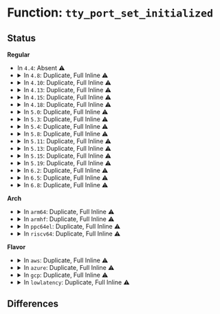 # Function: <code>tty_port_set_initialized</code>

## Status
<b>Regular</b>
<ul>
<li>
In <code>4.4</code>: Absent ⚠️
</li>
<li>
<details>
<summary>In <code>4.8</code>: Duplicate, Full Inline ⚠️</summary>

**Collision:** Static Duplication

**Inline:** Full

**Transformation:** False

**Instances:**

```
In drivers/tty/tty_port.c (ffffffff8153c90e)
Location: include/linux/tty.h:620
Inline: True
Inline callers:
  - drivers/tty/tty_port.c:tty_port_open
  - drivers/tty/tty_port.c:tty_port_shutdown
```
```
In drivers/tty/serial/serial_core.c (ffffffff81555243)
Location: include/linux/tty.h:620
Inline: True
Inline callers:
  - drivers/tty/serial/serial_core.c:uart_resume_port
  - drivers/tty/serial/serial_core.c:uart_suspend_port
  - drivers/tty/serial/serial_core.c:uart_shutdown
  - drivers/tty/serial/serial_core.c:uart_startup
```
</details>
</li>
<li>
<details>
<summary>In <code>4.10</code>: Duplicate, Full Inline ⚠️</summary>

**Collision:** Static Duplication

**Inline:** Full

**Transformation:** False

**Instances:**

```
In drivers/tty/tty_port.c (ffffffff81568f5e)
Location: include/linux/tty.h:620
Inline: True
Inline callers:
  - drivers/tty/tty_port.c:tty_port_open
  - drivers/tty/tty_port.c:tty_port_shutdown
```
```
In drivers/tty/serial/serial_core.c (ffffffff81581f07)
Location: include/linux/tty.h:620
Inline: True
Inline callers:
  - drivers/tty/serial/serial_core.c:uart_resume_port
  - drivers/tty/serial/serial_core.c:uart_suspend_port
  - drivers/tty/serial/serial_core.c:uart_shutdown
```
</details>
</li>
<li>
<details>
<summary>In <code>4.13</code>: Duplicate, Full Inline ⚠️</summary>

**Collision:** Static Duplication

**Inline:** Full

**Transformation:** False

**Instances:**

```
In drivers/tty/tty_port.c (ffffffff8157c64e)
Location: include/linux/tty.h:647
Inline: True
Inline callers:
  - drivers/tty/tty_port.c:tty_port_open
  - drivers/tty/tty_port.c:tty_port_shutdown
```
```
In drivers/tty/serial/serial_core.c (ffffffff81596336)
Location: include/linux/tty.h:647
Inline: True
Inline callers:
  - drivers/tty/serial/serial_core.c:uart_resume_port
  - drivers/tty/serial/serial_core.c:uart_suspend_port
  - drivers/tty/serial/serial_core.c:uart_shutdown
```
</details>
</li>
<li>
<details>
<summary>In <code>4.15</code>: Duplicate, Full Inline ⚠️</summary>

**Collision:** Static Duplication

**Inline:** Full

**Transformation:** False

**Instances:**

```
In drivers/tty/tty_port.c (ffffffff815e1091)
Location: include/linux/tty.h:653
Inline: True
Inline callers:
  - drivers/tty/tty_port.c:tty_port_open
  - drivers/tty/tty_port.c:tty_port_shutdown
```
```
In drivers/tty/serial/serial_core.c (ffffffff815faf2a)
Location: include/linux/tty.h:653
Inline: True
Inline callers:
  - drivers/tty/serial/serial_core.c:uart_resume_port
  - drivers/tty/serial/serial_core.c:uart_suspend_port
  - drivers/tty/serial/serial_core.c:uart_ioctl
  - drivers/tty/serial/serial_core.c:uart_ioctl
  - drivers/tty/serial/serial_core.c:uart_shutdown
```
</details>
</li>
<li>
<details>
<summary>In <code>4.18</code>: Duplicate, Full Inline ⚠️</summary>

**Collision:** Static Duplication

**Inline:** Full

**Transformation:** False

**Instances:**

```
In drivers/tty/tty_port.c (ffffffff8161a321)
Location: include/linux/tty.h:655
Inline: True
Inline callers:
  - drivers/tty/tty_port.c:tty_port_open
  - drivers/tty/tty_port.c:tty_port_shutdown
```
```
In drivers/tty/serial/serial_core.c (ffffffff8163305e)
Location: include/linux/tty.h:655
Inline: True
Inline callers:
  - drivers/tty/serial/serial_core.c:uart_resume_port
  - drivers/tty/serial/serial_core.c:uart_suspend_port
  - drivers/tty/serial/serial_core.c:uart_ioctl
  - drivers/tty/serial/serial_core.c:uart_ioctl
  - drivers/tty/serial/serial_core.c:uart_shutdown
```
</details>
</li>
<li>
<details>
<summary>In <code>5.0</code>: Duplicate, Full Inline ⚠️</summary>

**Collision:** Static Duplication

**Inline:** Full

**Transformation:** False

**Instances:**

```
In drivers/tty/tty_port.c (ffffffff816375a1)
Location: include/linux/tty.h:663
Inline: True
Inline callers:
  - drivers/tty/tty_port.c:tty_port_open
  - drivers/tty/tty_port.c:tty_port_open
  - drivers/tty/tty_port.c:tty_port_shutdown
```
```
In drivers/tty/serial/serial_core.c (ffffffff8165215e)
Location: include/linux/tty.h:663
Inline: True
Inline callers:
  - drivers/tty/serial/serial_core.c:uart_resume_port
  - drivers/tty/serial/serial_core.c:uart_resume_port
  - drivers/tty/serial/serial_core.c:uart_suspend_port
  - drivers/tty/serial/serial_core.c:uart_ioctl
  - drivers/tty/serial/serial_core.c:uart_ioctl
  - drivers/tty/serial/serial_core.c:uart_set_info_user
  - drivers/tty/serial/serial_core.c:uart_set_info_user
  - drivers/tty/serial/serial_core.c:uart_shutdown
```
</details>
</li>
<li>
<details>
<summary>In <code>5.3</code>: Duplicate, Full Inline ⚠️</summary>

**Collision:** Static Duplication

**Inline:** Full

**Transformation:** False

**Instances:**

```
In drivers/tty/tty_port.c (ffffffff8166b827)
Location: include/linux/tty.h:663
Inline: True
Inline callers:
  - drivers/tty/tty_port.c:tty_port_open
  - drivers/tty/tty_port.c:tty_port_open
  - drivers/tty/tty_port.c:tty_port_shutdown
```
```
In drivers/tty/serial/serial_core.c (ffffffff81686c76)
Location: include/linux/tty.h:663
Inline: True
Inline callers:
  - drivers/tty/serial/serial_core.c:uart_resume_port
  - drivers/tty/serial/serial_core.c:uart_resume_port
  - drivers/tty/serial/serial_core.c:uart_suspend_port
  - drivers/tty/serial/serial_core.c:uart_ioctl
  - drivers/tty/serial/serial_core.c:uart_ioctl
  - drivers/tty/serial/serial_core.c:uart_set_info
  - drivers/tty/serial/serial_core.c:uart_set_info
  - drivers/tty/serial/serial_core.c:uart_shutdown
```
</details>
</li>
<li>
<details>
<summary>In <code>5.4</code>: Duplicate, Full Inline ⚠️</summary>

**Collision:** Static Duplication

**Inline:** Full

**Transformation:** False

**Instances:**

```
In drivers/tty/tty_port.c (ffffffff8168dec7)
Location: include/linux/tty.h:665
Inline: True
Inline callers:
  - drivers/tty/tty_port.c:tty_port_open
  - drivers/tty/tty_port.c:tty_port_open
  - drivers/tty/tty_port.c:tty_port_shutdown
```
```
In drivers/tty/serial/serial_core.c (ffffffff816a9386)
Location: include/linux/tty.h:665
Inline: True
Inline callers:
  - drivers/tty/serial/serial_core.c:uart_resume_port
  - drivers/tty/serial/serial_core.c:uart_resume_port
  - drivers/tty/serial/serial_core.c:uart_suspend_port
  - drivers/tty/serial/serial_core.c:uart_ioctl
  - drivers/tty/serial/serial_core.c:uart_ioctl
  - drivers/tty/serial/serial_core.c:uart_set_info
  - drivers/tty/serial/serial_core.c:uart_set_info
  - drivers/tty/serial/serial_core.c:uart_shutdown
```
</details>
</li>
<li>
<details>
<summary>In <code>5.8</code>: Duplicate, Full Inline ⚠️</summary>

**Collision:** Static Duplication

**Inline:** Full

**Transformation:** False

**Instances:**

```
In drivers/tty/tty_port.c (ffffffff817401e7)
Location: include/linux/tty.h:665
Inline: True
Inline callers:
  - drivers/tty/tty_port.c:tty_port_open
  - drivers/tty/tty_port.c:tty_port_shutdown
```
```
In drivers/tty/hvc/hvc_console.c (ffffffff8175475b)
Location: include/linux/tty.h:665
Inline: True
Inline callers:
  - drivers/tty/hvc/hvc_console.c:hvc_close
  - drivers/tty/hvc/hvc_console.c:hvc_open
  - drivers/tty/hvc/hvc_console.c:hvc_open
```
```
In drivers/tty/serial/serial_core.c (ffffffff8175b5c6)
Location: include/linux/tty.h:665
Inline: True
Inline callers:
  - drivers/tty/serial/serial_core.c:uart_resume_port
  - drivers/tty/serial/serial_core.c:uart_suspend_port
  - drivers/tty/serial/serial_core.c:uart_do_autoconfig
  - drivers/tty/serial/serial_core.c:uart_set_info
  - drivers/tty/serial/serial_core.c:uart_shutdown
```
</details>
</li>
<li>
<details>
<summary>In <code>5.11</code>: Duplicate, Full Inline ⚠️</summary>

**Collision:** Static Duplication

**Inline:** Full

**Transformation:** False

**Instances:**

```
In drivers/tty/tty_port.c (ffffffff8175c117)
Location: include/linux/tty.h:657
Inline: True
Inline callers:
  - drivers/tty/tty_port.c:tty_port_open
  - drivers/tty/tty_port.c:tty_port_shutdown
```
```
In drivers/tty/hvc/hvc_console.c (ffffffff8176f9cb)
Location: include/linux/tty.h:657
Inline: True
Inline callers:
  - drivers/tty/hvc/hvc_console.c:hvc_close
  - drivers/tty/hvc/hvc_console.c:hvc_open
```
```
In drivers/tty/serial/serial_core.c (ffffffff817766a6)
Location: include/linux/tty.h:657
Inline: True
Inline callers:
  - drivers/tty/serial/serial_core.c:uart_resume_port
  - drivers/tty/serial/serial_core.c:uart_suspend_port
  - drivers/tty/serial/serial_core.c:uart_do_autoconfig
  - drivers/tty/serial/serial_core.c:uart_set_info
  - drivers/tty/serial/serial_core.c:uart_shutdown
```
</details>
</li>
<li>
<details>
<summary>In <code>5.13</code>: Duplicate, Full Inline ⚠️</summary>

**Collision:** Static Duplication

**Inline:** Full

**Transformation:** False

**Instances:**

```
In drivers/tty/tty_port.c (ffffffff8173ffb7)
Location: include/linux/tty.h:588
Inline: True
Inline callers:
  - drivers/tty/tty_port.c:tty_port_open
  - drivers/tty/tty_port.c:tty_port_shutdown
```
```
In drivers/tty/hvc/hvc_console.c (ffffffff817534ab)
Location: include/linux/tty.h:588
Inline: True
Inline callers:
  - drivers/tty/hvc/hvc_console.c:hvc_close
  - drivers/tty/hvc/hvc_console.c:hvc_open
```
```
In drivers/tty/serial/serial_core.c (ffffffff8175a286)
Location: include/linux/tty.h:588
Inline: True
Inline callers:
  - drivers/tty/serial/serial_core.c:uart_resume_port
  - drivers/tty/serial/serial_core.c:uart_suspend_port
  - drivers/tty/serial/serial_core.c:uart_ioctl
  - drivers/tty/serial/serial_core.c:uart_set_info
  - drivers/tty/serial/serial_core.c:uart_shutdown
```
</details>
</li>
<li>
<details>
<summary>In <code>5.15</code>: Duplicate, Full Inline ⚠️</summary>

**Collision:** Static Duplication

**Inline:** Full

**Transformation:** False

**Instances:**

```
In drivers/tty/tty_port.c (ffffffff817c0757)
Location: include/linux/tty_port.h:168
Inline: True
Inline callers:
  - drivers/tty/tty_port.c:tty_port_open
  - drivers/tty/tty_port.c:tty_port_shutdown
```
```
In drivers/tty/hvc/hvc_console.c (ffffffff817d689b)
Location: include/linux/tty_port.h:168
Inline: True
Inline callers:
  - drivers/tty/hvc/hvc_console.c:hvc_close
  - drivers/tty/hvc/hvc_console.c:hvc_open
```
```
In drivers/tty/serial/serial_core.c (ffffffff817dd7d5)
Location: include/linux/tty_port.h:168
Inline: True
Inline callers:
  - drivers/tty/serial/serial_core.c:uart_resume_port
  - drivers/tty/serial/serial_core.c:uart_suspend_port
  - drivers/tty/serial/serial_core.c:uart_ioctl
  - drivers/tty/serial/serial_core.c:uart_set_info
  - drivers/tty/serial/serial_core.c:uart_shutdown
```
</details>
</li>
<li>
<details>
<summary>In <code>5.19</code>: Duplicate, Full Inline ⚠️</summary>

**Collision:** Static Duplication

**Inline:** Full

**Transformation:** False

**Instances:**

```
In drivers/tty/tty_port.c (ffffffff818fcf79)
Location: include/linux/tty_port.h:214
Inline: True
Inline callers:
  - drivers/tty/tty_port.c:tty_port_open
  - drivers/tty/tty_port.c:tty_port_shutdown
```
```
In drivers/tty/hvc/hvc_console.c (ffffffff8191495f)
Location: include/linux/tty_port.h:214
Inline: True
Inline callers:
  - drivers/tty/hvc/hvc_console.c:hvc_close
  - drivers/tty/hvc/hvc_console.c:hvc_open
```
```
In drivers/tty/serial/serial_core.c (ffffffff8191c1ca)
Location: include/linux/tty_port.h:214
Inline: True
Inline callers:
  - drivers/tty/serial/serial_core.c:uart_resume_port
  - drivers/tty/serial/serial_core.c:uart_suspend_port
  - drivers/tty/serial/serial_core.c:uart_ioctl
  - drivers/tty/serial/serial_core.c:uart_set_info
  - drivers/tty/serial/serial_core.c:uart_shutdown
```
</details>
</li>
<li>
<details>
<summary>In <code>6.2</code>: Duplicate, Full Inline ⚠️</summary>

**Collision:** Static Duplication

**Inline:** Full

**Transformation:** False

**Instances:**

```
In drivers/tty/tty_port.c (ffffffff81a56659)
Location: include/linux/tty_port.h:216
Inline: True
Inline callers:
  - drivers/tty/tty_port.c:tty_port_open
  - drivers/tty/tty_port.c:tty_port_shutdown
```
```
In drivers/tty/hvc/hvc_console.c (ffffffff81a6fa2f)
Location: include/linux/tty_port.h:216
Inline: True
Inline callers:
  - drivers/tty/hvc/hvc_console.c:hvc_close
  - drivers/tty/hvc/hvc_console.c:hvc_open
```
```
In drivers/tty/serial/serial_core.c (ffffffff81a78136)
Location: include/linux/tty_port.h:216
Inline: True
Inline callers:
  - drivers/tty/serial/serial_core.c:uart_resume_port
  - drivers/tty/serial/serial_core.c:uart_suspend_port
  - drivers/tty/serial/serial_core.c:uart_ioctl
  - drivers/tty/serial/serial_core.c:uart_set_info
  - drivers/tty/serial/serial_core.c:uart_shutdown
```
</details>
</li>
<li>
<details>
<summary>In <code>6.5</code>: Duplicate, Full Inline ⚠️</summary>

**Collision:** Static Duplication

**Inline:** Full

**Transformation:** False

**Instances:**

```
In drivers/tty/tty_port.c (ffffffff81aa0c39)
Location: include/linux/tty_port.h:216
Inline: True
Inline callers:
  - drivers/tty/tty_port.c:tty_port_open
  - drivers/tty/tty_port.c:tty_port_shutdown
```
```
In drivers/tty/hvc/hvc_console.c (ffffffff81aba1df)
Location: include/linux/tty_port.h:216
Inline: True
Inline callers:
  - drivers/tty/hvc/hvc_console.c:hvc_close
  - drivers/tty/hvc/hvc_console.c:hvc_open
```
```
In drivers/tty/serial/serial_core.c (ffffffff81ac2be6)
Location: include/linux/tty_port.h:216
Inline: True
Inline callers:
  - drivers/tty/serial/serial_core.c:uart_resume_port
  - drivers/tty/serial/serial_core.c:uart_suspend_port
  - drivers/tty/serial/serial_core.c:uart_ioctl
  - drivers/tty/serial/serial_core.c:uart_set_info
  - drivers/tty/serial/serial_core.c:uart_shutdown
```
</details>
</li>
<li>
<details>
<summary>In <code>6.8</code>: Duplicate, Full Inline ⚠️</summary>

**Collision:** Static Duplication

**Inline:** Full

**Transformation:** False

**Instances:**

```
In drivers/tty/tty_port.c (ffffffff81af3699)
Location: include/linux/tty_port.h:217
Inline: True
Inline callers:
  - drivers/tty/tty_port.c:tty_port_open
  - drivers/tty/tty_port.c:tty_port_shutdown
```
```
In drivers/tty/hvc/hvc_console.c (ffffffff81b0cf0f)
Location: include/linux/tty_port.h:217
Inline: True
Inline callers:
  - drivers/tty/hvc/hvc_console.c:hvc_close
  - drivers/tty/hvc/hvc_console.c:hvc_open
```
```
In drivers/tty/serial/serial_core.c (ffffffff81b14bba)
Location: include/linux/tty_port.h:217
Inline: True
Inline callers:
  - drivers/tty/serial/serial_core.c:uart_resume_port
  - drivers/tty/serial/serial_core.c:uart_suspend_port
  - drivers/tty/serial/serial_core.c:uart_ioctl
  - drivers/tty/serial/serial_core.c:uart_set_info
  - drivers/tty/serial/serial_core.c:uart_shutdown
```
</details>
</li>
</ul>
<b>Arch</b>
<ul>
<li>
<details>
<summary>In <code>arm64</code>: Duplicate, Full Inline ⚠️</summary>

**Collision:** Static Duplication

**Inline:** Full

**Transformation:** False

**Instances:**

```
In drivers/tty/tty_port.c (ffff80001085ef30)
Location: include/linux/tty.h:665
Inline: True
Inline callers:
  - drivers/tty/tty_port.c:tty_port_open
  - drivers/tty/tty_port.c:tty_port_shutdown
```
```
In drivers/tty/serial/serial_core.c (ffff800010880fa0)
Location: include/linux/tty.h:665
Inline: True
Inline callers:
  - drivers/tty/serial/serial_core.c:uart_resume_port
  - drivers/tty/serial/serial_core.c:uart_suspend_port
  - drivers/tty/serial/serial_core.c:uart_ioctl
  - drivers/tty/serial/serial_core.c:uart_set_info
  - drivers/tty/serial/serial_core.c:uart_shutdown
```
</details>
</li>
<li>
<details>
<summary>In <code>armhf</code>: Duplicate, Full Inline ⚠️</summary>

**Collision:** Static Duplication

**Inline:** Full

**Transformation:** False

**Instances:**

```
In drivers/tty/tty_port.c (c096622c)
Location: include/linux/tty.h:665
Inline: True
Inline callers:
  - drivers/tty/tty_port.c:tty_port_open
  - drivers/tty/tty_port.c:tty_port_shutdown
```
```
In drivers/tty/serial/serial_core.c (c0981164)
Location: include/linux/tty.h:665
Inline: True
Inline callers:
  - drivers/tty/serial/serial_core.c:uart_resume_port
  - drivers/tty/serial/serial_core.c:uart_suspend_port
  - drivers/tty/serial/serial_core.c:uart_ioctl
  - drivers/tty/serial/serial_core.c:uart_set_info
  - drivers/tty/serial/serial_core.c:uart_shutdown
```
</details>
</li>
<li>
<details>
<summary>In <code>ppc64el</code>: Duplicate, Full Inline ⚠️</summary>

**Collision:** Static Duplication

**Inline:** Full

**Transformation:** False

**Instances:**

```
In drivers/tty/tty_port.c (c0000000008fe5dc)
Location: include/linux/tty.h:665
Inline: True
Inline callers:
  - drivers/tty/tty_port.c:tty_port_open
  - drivers/tty/tty_port.c:tty_port_open
  - drivers/tty/tty_port.c:tty_port_shutdown
```
```
In drivers/tty/serial/serial_core.c (c00000000092a19c)
Location: include/linux/tty.h:665
Inline: True
Inline callers:
  - drivers/tty/serial/serial_core.c:uart_resume_port
  - drivers/tty/serial/serial_core.c:uart_resume_port
  - drivers/tty/serial/serial_core.c:uart_suspend_port
  - drivers/tty/serial/serial_core.c:uart_ioctl
  - drivers/tty/serial/serial_core.c:uart_ioctl
  - drivers/tty/serial/serial_core.c:uart_set_info
  - drivers/tty/serial/serial_core.c:uart_set_info
  - drivers/tty/serial/serial_core.c:uart_shutdown
```
</details>
</li>
<li>
<details>
<summary>In <code>riscv64</code>: Duplicate, Full Inline ⚠️</summary>

**Collision:** Static Duplication

**Inline:** Full

**Transformation:** False

**Instances:**

```
In drivers/tty/tty_port.c (ffffffe0005372f6)
Location: include/linux/tty.h:665
Inline: True
Inline callers:
  - drivers/tty/tty_port.c:tty_port_open
  - drivers/tty/tty_port.c:tty_port_shutdown
```
```
In drivers/tty/serial/serial_core.c (ffffffe00054f5c0)
Location: include/linux/tty.h:665
Inline: True
Inline callers:
  - drivers/tty/serial/serial_core.c:uart_resume_port
  - drivers/tty/serial/serial_core.c:uart_suspend_port
  - drivers/tty/serial/serial_core.c:uart_ioctl
  - drivers/tty/serial/serial_core.c:uart_set_info
  - drivers/tty/serial/serial_core.c:uart_shutdown
```
</details>
</li>
</ul>
<b>Flavor</b>
<ul>
<li>
<details>
<summary>In <code>aws</code>: Duplicate, Full Inline ⚠️</summary>

**Collision:** Static Duplication

**Inline:** Full

**Transformation:** False

**Instances:**

```
In drivers/tty/tty_port.c (ffffffff81653947)
Location: include/linux/tty.h:665
Inline: True
Inline callers:
  - drivers/tty/tty_port.c:tty_port_open
  - drivers/tty/tty_port.c:tty_port_open
  - drivers/tty/tty_port.c:tty_port_shutdown
```
```
In drivers/tty/serial/serial_core.c (ffffffff8166ede6)
Location: include/linux/tty.h:665
Inline: True
Inline callers:
  - drivers/tty/serial/serial_core.c:uart_resume_port
  - drivers/tty/serial/serial_core.c:uart_resume_port
  - drivers/tty/serial/serial_core.c:uart_suspend_port
  - drivers/tty/serial/serial_core.c:uart_ioctl
  - drivers/tty/serial/serial_core.c:uart_ioctl
  - drivers/tty/serial/serial_core.c:uart_set_info
  - drivers/tty/serial/serial_core.c:uart_set_info
  - drivers/tty/serial/serial_core.c:uart_shutdown
```
</details>
</li>
<li>
<details>
<summary>In <code>azure</code>: Duplicate, Full Inline ⚠️</summary>

**Collision:** Static Duplication

**Inline:** Full

**Transformation:** False

**Instances:**

```
In drivers/tty/tty_port.c (ffffffff81633d31)
Location: include/linux/tty.h:665
Inline: True
Inline callers:
  - drivers/tty/tty_port.c:tty_port_open
  - drivers/tty/tty_port.c:tty_port_open
  - drivers/tty/tty_port.c:tty_port_shutdown
```
```
In drivers/tty/serial/serial_core.c (ffffffff8164ddea)
Location: include/linux/tty.h:665
Inline: True
Inline callers:
  - drivers/tty/serial/serial_core.c:uart_resume_port
  - drivers/tty/serial/serial_core.c:uart_resume_port
  - drivers/tty/serial/serial_core.c:uart_suspend_port
  - drivers/tty/serial/serial_core.c:uart_ioctl
  - drivers/tty/serial/serial_core.c:uart_ioctl
  - drivers/tty/serial/serial_core.c:uart_set_info
  - drivers/tty/serial/serial_core.c:uart_set_info
  - drivers/tty/serial/serial_core.c:uart_shutdown
```
</details>
</li>
<li>
<details>
<summary>In <code>gcp</code>: Duplicate, Full Inline ⚠️</summary>

**Collision:** Static Duplication

**Inline:** Full

**Transformation:** False

**Instances:**

```
In drivers/tty/tty_port.c (ffffffff81681d07)
Location: include/linux/tty.h:665
Inline: True
Inline callers:
  - drivers/tty/tty_port.c:tty_port_open
  - drivers/tty/tty_port.c:tty_port_open
  - drivers/tty/tty_port.c:tty_port_shutdown
```
```
In drivers/tty/serial/serial_core.c (ffffffff8169d1c6)
Location: include/linux/tty.h:665
Inline: True
Inline callers:
  - drivers/tty/serial/serial_core.c:uart_resume_port
  - drivers/tty/serial/serial_core.c:uart_resume_port
  - drivers/tty/serial/serial_core.c:uart_suspend_port
  - drivers/tty/serial/serial_core.c:uart_ioctl
  - drivers/tty/serial/serial_core.c:uart_ioctl
  - drivers/tty/serial/serial_core.c:uart_set_info
  - drivers/tty/serial/serial_core.c:uart_set_info
  - drivers/tty/serial/serial_core.c:uart_shutdown
```
</details>
</li>
<li>
<details>
<summary>In <code>lowlatency</code>: Duplicate, Full Inline ⚠️</summary>

**Collision:** Static Duplication

**Inline:** Full

**Transformation:** False

**Instances:**

```
In drivers/tty/tty_port.c (ffffffff8169c34e)
Location: include/linux/tty.h:665
Inline: True
Inline callers:
  - drivers/tty/tty_port.c:tty_port_open
  - drivers/tty/tty_port.c:tty_port_open
  - drivers/tty/tty_port.c:tty_port_shutdown
```
```
In drivers/tty/serial/serial_core.c (ffffffff816b6154)
Location: include/linux/tty.h:665
Inline: True
Inline callers:
  - drivers/tty/serial/serial_core.c:uart_resume_port
  - drivers/tty/serial/serial_core.c:uart_resume_port
  - drivers/tty/serial/serial_core.c:uart_suspend_port
  - drivers/tty/serial/serial_core.c:uart_ioctl
  - drivers/tty/serial/serial_core.c:uart_ioctl
  - drivers/tty/serial/serial_core.c:uart_set_info
  - drivers/tty/serial/serial_core.c:uart_set_info
  - drivers/tty/serial/serial_core.c:uart_shutdown
```
</details>
</li>
</ul>

## Differences

